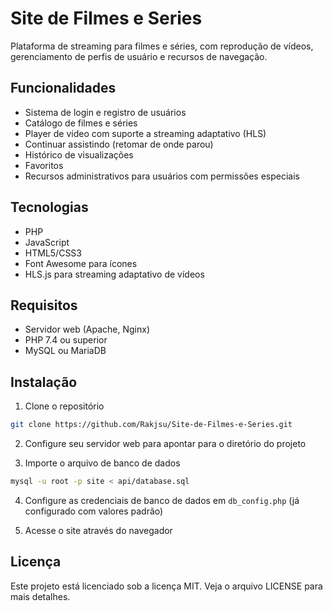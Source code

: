 # Site de Filmes e Series

Plataforma de streaming para filmes e séries, com reprodução de vídeos, gerenciamento de perfis de usuário e recursos de navegação.

## Funcionalidades

- Sistema de login e registro de usuários
- Catálogo de filmes e séries
- Player de vídeo com suporte a streaming adaptativo (HLS)
- Continuar assistindo (retomar de onde parou)
- Histórico de visualizações
- Favoritos
- Recursos administrativos para usuários com permissões especiais

## Tecnologias

- PHP
- JavaScript
- HTML5/CSS3
- Font Awesome para ícones
- HLS.js para streaming adaptativo de vídeos

## Requisitos

- Servidor web (Apache, Nginx)
- PHP 7.4 ou superior
- MySQL ou MariaDB

## Instalação

1. Clone o repositório
```bash
git clone https://github.com/Rakjsu/Site-de-Filmes-e-Series.git
```

2. Configure seu servidor web para apontar para o diretório do projeto

3. Importe o arquivo de banco de dados
```bash
mysql -u root -p site < api/database.sql
```

4. Configure as credenciais de banco de dados em `db_config.php` (já configurado com valores padrão)

5. Acesse o site através do navegador

## Licença

Este projeto está licenciado sob a licença MIT. Veja o arquivo LICENSE para mais detalhes. 